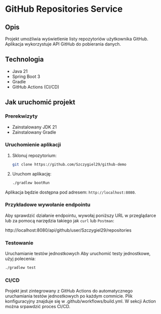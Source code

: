 # GitHub Repositories Service

## Opis

Projekt umożliwia wyświetlenie listy repozytoriów użytkownika GitHub. Aplikacja wykorzystuje API GitHub do pobierania danych.

## Technologia

- Java 21
- Spring Boot 3
- Gradle
- GitHub Actions (CI/CD)

## Jak uruchomić projekt

### Prerekwizyty

- Zainstalowany JDK 21
- Zainstalowany Gradle

### Uruchomienie aplikacji

1. Sklonuj repozytorium:
    ```bash
    git clone https://github.com/Szczygiel29/github-demo
    ```

2. Uruchom aplikację:
    ```bash
    ./gradlew bootRun
    ```

Aplikacja będzie dostępna pod adresem: `http://localhost:8080`.

### Przykładowe wywołanie endpointu

Aby sprawdzić działanie endpointu, wywołaj poniższy URL w przeglądarce lub za pomocą narzędzia takiego jak `curl` lub `Postman`:

http://localhost:8080/api/github/user/Szczygiel29/repositories

### Testowanie

Uruchamianie testów jednostkowych
Aby uruchomić testy jednostkowe, użyj polecenia:
```bash
./gradlew test
```

### CI/CD
Projekt jest zintegrowany z GitHub Actions do automatycznego uruchamiania testów jednostkowych po każdym commicie. Plik konfiguracyjny znajduje się w .github/workflows/build.yml.
W sekcji Action można srpawdzić proces CI/CD.
